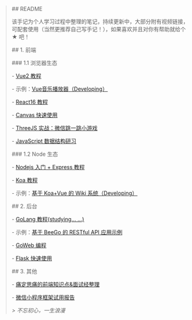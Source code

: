 > \## README
>
> 
>
> 该手记为个人学习过程中整理的笔记，持续更新中，大部分附有视频链接，可配套使用（当然更推荐自己写手记！），如果喜欢并且对你有帮助就给个 ★ 吧！ 
>
> 
>
> \## 1. 前端
>
> 
>
> \### 1.1 浏览器生态
>
> 
>
> \- [Vue2 教程](./Vue2)
>
>   \- 示例：[Vue音乐播放器（Developing）](https://github.com/EsunR/vue-music)
>
> \- [React16 教程](./React16)
>
> \- [Canvas 快速使用](https://github.com/EsunR/FlappyBird-Canvas)
>
> \- [ThreeJS 实战：微信跳一跳小游戏](https://github.com/EsunR/JumpToJump)
>
> \- [JavaScript 数据结构研习](./Javascript-DataStructures)
>
> 
>
> \### 1.2 Node 生态
>
> 
>
> \- [Nodejs 入门 + Express 教程](./Express)
>
> \- [Koa 教程](./Koa)
>
>   \- 示例：[基于 Koa+Vue 的 Wiki 系统（Developing）](https://github.com/EsunR/RWiki)
>
> 
>
> \## 2. 后台
>
> 
>
> \- [GoLang 教程(studying... ...)](./GoLang)
>
>   \- 示例：[基于 BeeGo 的 RESTful API 应用示例](https://github.com/EsunR/RWiki-GoServe)
>
> \- [GoWeb 编程](./GoWeb)
>
> \- [Flask 快速使用](./Flask)
>
> 
>
> \## 3. 其他
>
> 
>
> \- [痛定思痛的前端知识点&面试经整理](https://github.com/EsunR/KnowledgePoint-Collection)
>
> \- [微信小程序框架试用报告](https://github.com/EsunR/miniprogram-frame-test)
>
> 
>
> *>* *不忘初心，一生浪漫*
